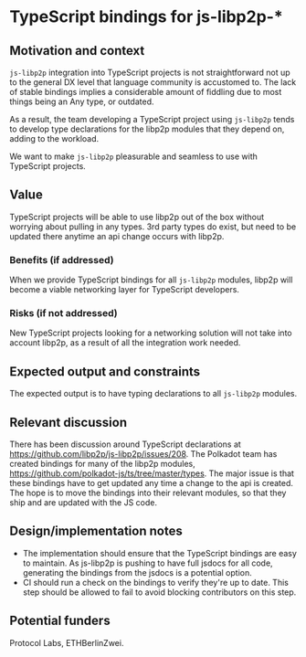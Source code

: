 # TypeScript bindings for js-libp2p-*

## Motivation and context

<!-- Describe what's the current situation, where this project fits in, where does this proposal emerge from, etc. -->

`js-libp2p` integration into TypeScript projects is not straightforward not up to the general DX level that language community is accustomed to. The lack of stable bindings implies a considerable amount of fiddling due to most things being an Any type, or outdated.

As a result, the team developing a TypeScript project using `js-libp2p` tends to develop type declarations for the libp2p modules that they depend on, adding to the workload.

We want to make `js-libp2p` pleasurable and seamless to use with TypeScript projects.

## Value

<!-- Help the community understand the worth of carrying out this project, by filling out the benefits and risks subsections. Write any general comments here. -->

TypeScript projects will be able to use libp2p out of the box without worrying about pulling in any types. 3rd party types do exist, but need to be updated there anytime an api change occurs with libp2p.

### Benefits (if addressed)

<!-- Describe how addressing this project would result in positive effects for the libp2p stack, community, implementers (people _building_ libp2p), downstream users (developers _using_ libp2p in their projects), etc. -->

When we provide TypeScript bindings for all `js-libp2p` modules, libp2p will become a viable networking layer for TypeScript developers.

### Risks (if not addressed)

<!-- Describe what would be harmed, damaged or rendered inefficient if the community decides to discard this project (including possible worst case scenarios). -->

New TypeScript projects looking for a networking solution will not take into account libp2p, as a result of all the integration work needed.

## Expected output and constraints

<!-- Describe what you'd expect to be delivered by whoever picks up this bounty. Specify any timeline or scope constraints (e.g. "this needs to be finished by end of October 2019 because...") -->

The expected output is to have typing declarations to all `js-libp2p` modules.

## Relevant discussion

There has been discussion around TypeScript declarations at https://github.com/libp2p/js-libp2p/issues/208. The Polkadot team has created bindings for many of the libp2p modules, https://github.com/polkadot-js/ts/tree/master/types. The major issue is that these bindings have to get updated any time a change to the api is created. The hope is to move the bindings into their relevant modules, so that they ship and are updated with the JS code.

## Design/implementation notes

- The implementation should ensure that the TypeScript bindings are easy to maintain. As js-libp2p is pushing to have full jsdocs for all code, generating the bindings from the jsdocs is a potential option.
- CI should run a check on the bindings to verify they're up to date. This step should be allowed to fail to avoid blocking contributors on this step.

## Potential funders

Protocol Labs, ETHBerlinZwei.